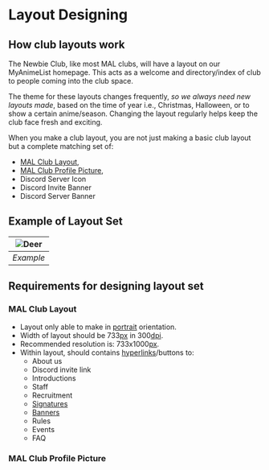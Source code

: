 # Layout Designing

## How club layouts work

The Newbie Club, like most MAL clubs, will have a layout on our MyAnimeList homepage. This acts as a
welcome and directory/index of club to people coming into the club space.

The theme for these layouts changes frequently, *so we always need new layouts made*, based on the
time of year i.e., Christmas, Halloween, or to show a certain anime/season. Changing the layout
regularly helps keep the club face fresh and exciting.

When you make a club layout, you are not just making a basic club layout but a complete
matching set of:

* [MAL Club Layout](#mal-club-layout),
* [MAL Club Profile Picture](#mal-club-profile-picture),
* Discord Server Icon
* Discord Invite Banner
* Discord Server Banner

## Example of Layout Set

| ![Deer](https://live.staticflickr.com/3503/3968233929_e9da2ba49a_o_d.jpg) |
| :-----------------------------------------------------------------------: |
|                                 *Example*                                 |

## Requirements for designing layout set

### MAL Club Layout

* Layout only able to make in [portrait](glosarium.md#portrait) orientation.
* Width of layout should be 733[px](glosarium.md#pixel) in 300[dpi](glosarium.md#dots-per-inch-dpi).
* Recommended resolution is: 733x1000[px](glosarium.md#pixel).
* Within layout, should contains [hyperlinks](glosarium.md#hyperlink)/buttons to:
  * About us
  * Discord invite link
  * Introductions
  * Staff
  * Recruitment
  * [Signatures](gfx/signatures.md)
  * [Banners](gfx/banners.md)
  * Rules
  * Events
  * FAQ

### MAL Club Profile Picture